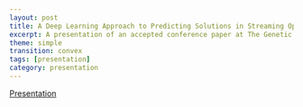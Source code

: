 ```yaml
---
layout: post
title: A Deep Learning Approach to Predicting Solutions in Streaming Optimisation Domains
excerpt: A presentation of an accepted conference paper at The Genetic and Evolutionary Computation Conference (GECCO20)"
theme: simple
transition: convex
tags: [presentation]
category: presentation
---
```

[Presentation](https://prezi.com/view/rTLZ8XcKp5djRmrfuaLS/)


